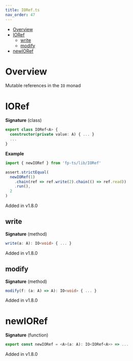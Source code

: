 ```yaml
---
title: IORef.ts
nav_order: 47
---
```


<!-- START doctoc generated TOC please keep comment here to allow auto update -->
<!-- DON'T EDIT THIS SECTION, INSTEAD RE-RUN doctoc TO UPDATE -->


- [Overview](#overview)
- [IORef](#ioref)
  - [write](#write)
  - [modify](#modify)
- [newIORef](#newioref)

<!-- END doctoc generated TOC please keep comment here to allow auto update -->

# Overview

Mutable references in the `IO` monad

# IORef

**Signature** (class)

```ts
export class IORef<A> {
  constructor(private value: A) { ... }
  ...
}
```

**Example**

```ts
import { newIORef } from 'fp-ts/lib/IORef'

assert.strictEqual(
  newIORef(1)
    .chain(ref => ref.write(2).chain(() => ref.read))
    .run(),
  2
)
```

Added in v1.8.0

## write

**Signature** (method)

```ts
write(a: A): IO<void> { ... }
```

Added in v1.8.0

## modify

**Signature** (method)

```ts
modify(f: (a: A) => A): IO<void> { ... }
```

Added in v1.8.0

# newIORef

**Signature** (function)

```ts
export const newIORef = <A>(a: A): IO<IORef<A>> => ...
```

Added in v1.8.0
